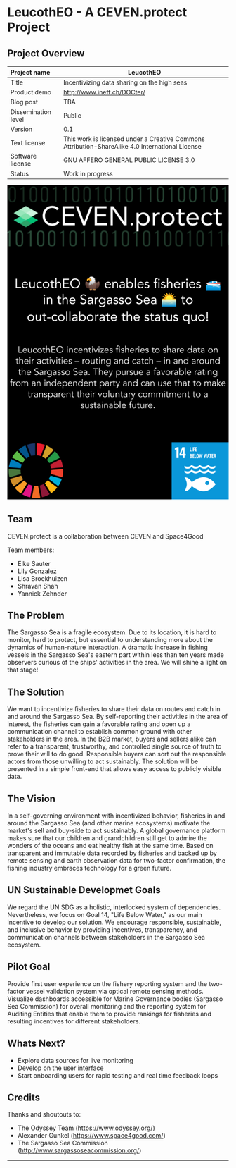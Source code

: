 # LeucothEO - A CEVEN.protect Project

## Project Overview

| Project name        | LeucothEO                                                     |
| :------------------ | ------------------------------------------------------------  |
| Title               | Incentivizing data sharing on the high seas                   |
| Product demo        | http://www.ineff.ch/DOCter/                                   |
| Blog post           | TBA                                                           |
| Dissemination level | Public                                                        |
| Version             | 0.1                                                           |
| Text license        | This work is licensed under a Creative Commons Attribution-ShareAlike 4.0 International License |
| Software license    | GNU AFFERO GENERAL PUBLIC LICENSE 3.0                         |
| Status              | Work in progress                                              |

![Screenshot Map](assets/img/201115_CEVEN.protect_LeucothEO_Poster.png)

## Team 

CEVEN.protect is a collaboration between CEVEN and Space4Good

Team members: 
-   Elke Sauter
-   Lily Gonzalez
-   Lisa Broekhuizen
-   Shravan Shah
-   Yannick Zehnder

## The Problem

The Sargasso Sea is a fragile ecosystem. Due to its location, it is hard to monitor, hard to protect, but essential to understanding more about the dynamics of human-nature interaction. A dramatic increase in fishing vessels in the Sargasso Sea's eastern part within less than ten years made observers curious of the ships' activities in the area. We will shine a light on that stage!

## The Solution

We want to incentivize fisheries to share their data on routes and catch in and around the Sargasso Sea. By self-reporting their activities in the area of interest, the fisheries can gain a favorable rating and open up a communication channel to establish common ground with other stakeholders in the area.
In the B2B market, buyers and sellers alike can refer to a transparent, trustworthy, and controlled single source of truth to prove their will to do good. Responsible buyers can sort out the responsible actors from those unwilling to act sustainably.
The solution will be presented in a simple front-end that allows easy access to publicly visible data.

## The Vision

In a self-governing environment with incentivized behavior, fisheries in and around the Sargasso Sea (and other marine ecosystems) motivate the market's sell and buy-side to act sustainably.
A global governance platform makes sure that our children and grandchildren still get to admire the wonders of the oceans and eat healthy fish at the same time. Based on transparent and immutable data recorded by fisheries and backed up by remote sensing and earth observation data for two-factor confirmation, the fishing industry embraces technology for a green future. 

## UN Sustainable Developmet Goals

We regard the UN SDG as a holistic, interlocked system of dependencies. Nevertheless, we focus on Goal 14, "Life Below Water," as our main incentive to develop our solution.
We encourage responsible, sustainable, and inclusive behavior by providing incentives, transparency, and communication channels between stakeholders in the Sargasso Sea ecosystem.

## Pilot Goal

Provide first user experience on the fishery reporting system and the two-factor vessel validation system via optical remote sensing methods. Visualize dashboards accessible for Marine Governance bodies (Sargasso Sea Commission) for overall monitoring and the reporting system for Auditing Entities that enable them to provide rankings for fisheries and resulting incentives for different stakeholders.

## Whats Next?

- Explore data sources for live monitoring
- Develop on the user interface
- Start onboarding users for rapid testing and real time feedback loops

## Credits

Thanks and shoutouts to:

- The Odyssey Team (https://www.odyssey.org/) 
- Alexander Gunkel (https://www.space4good.com/)
- The Sargasso Sea Commission (http://www.sargassoseacommission.org/)

------